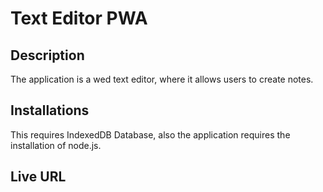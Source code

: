 # Text Editor PWA

## Description 
The application is a wed text editor, where it allows users to create notes. 

## Installations 
This requires IndexedDB Database, also the application requires the installation of node.js. 

## Live URL 
